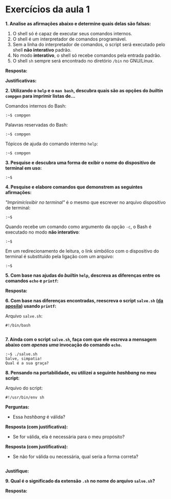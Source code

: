 # Exercícios da aula 1

**1. Analise as afirmações abaixo e determine quais delas são falsas:**

1. O shell só é capaz de executar seus comandos internos.
2. O shell é um interpretador de comandos programável.
3. Sem a linha do interpretador de comandos, o script será executado pelo shell **não interativo** padrão.
4. No modo **interativo**, o shell só recebe comandos pela entrada padrão.
5. O shell `sh` sempre será encontrado no diretório `/bin` no GNU/Linux.

**Resposta:**

**Justificativas:**

**2. Utilizando o `help` e o `man bash`, descubra quais são as opções do *builtin* `compgen` para imprimir listas de...**

Comandos internos do Bash:

```
:~$ compgen 
```

Palavras reservadas do Bash:

```
:~$ compgen
```

Tópicos de ajuda do comando intermo `help`:

```
:~$ compgen
```

**3. Pesquise e descubra uma forma de exibir o nome do dispositivo de terminal em uso:**

```
:~$
```

**4. Pesquise e elabore comandos que demonstrem as seguintes afirmações:**

*"Imprimir/exibir no terminal"* é o mesmo que escrever no arquivo dispositivo de terminal:

```
:~$ 
```

Quando recebe um comando como argumento da opção `-c`, o Bash é executado no modo **não interativo**:

```
:~$
```

Em um redirecionamento de leitura, o link simbólico com o dispositivo do terminal é substituído pela ligação com um arquivo:

```
:~$ 
```

**5. Com base nas ajudas do *builtin* `help`, descreva as diferenças entre os comandos `echo` e `printf`:**

**Resposta:**

**6. Com base nas diferenças encontradas, reescreva o script `salve.sh` ([da aposila](aula01.md#o-script-final)) usando `printf`:**

Arquivo `salve.sh`:

```
#!/bin/bash


```

**7. Ainda com o script `salve.sh`, faça com que ele escreva a mensagem abaixo com *apenas uma* invocação do comando `echo`.**

```
:~$ ./salve.sh
Salve, simpatia!
Qual é a sua graça?
```

**8. Pensando na portabilidade, eu utilizei a seguinte *hashbang* no meu script:**

Arquivo do script:

```
#!/usr/bin/env sh
```

**Perguntas:**

- Essa *hashbang* é válida?

**Resposta (com justificativa):**

- Se for válida, ela é necessária para o meu propósito?

**Resposta (com justificativa):**

- Se não for válida ou necessária, qual seria a forma correta?

```

```

**Justifique:**

**9. Qual é o significado da extensão `.sh` no nome do arquivo `salve.sh`?**

**Resposta:**




